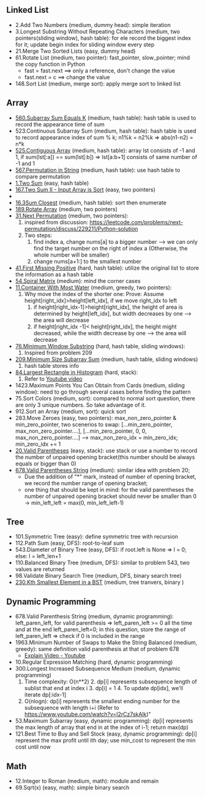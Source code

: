 
## Linked List

- 2.Add Two Numbers (medium, dummy head): simple iteration
- 3.Longest Substring Without Repeating Characters (medium, two pointers(sliding window), hash table): for ele record the biggest index for it; update begin index for sliding window every step
- 21.Merge Two Sorted Lists (easy, dummy head)
- 61.Rotate List (medium, two pointer): fast_pointer, slow_pointer; mind the copy function in Python
    - fast = fast.next ==> only a reference, don't change the value
    - fast.next = c  ==> change the value
- 148.Sort List (medium, merge sort): apply merge sort to linked list

## Array
- [560.Subarray Sum Equals K](https://leetcode.com/problems/subarray-sum-equals-k/) (medium, hash table): hash table is used to record the appearance time of sum
- 523.Continuous Subarray Sum (medium, hash table): hash table is used to record appearance index of sum % k; n1%k = n2%k => abs(n1-n2) = n*k
- [525.Contiguous Array](https://leetcode.com/problems/contiguous-array/) (medium, hash table): array lst consists of -1 and 1, if sum(lst[:a]) == sum(lst[:b]) => lst[a:b+1] consists of same number of -1 and 1
- [567.Permutation in String](https://leetcode.com/problems/permutation-in-string/) (medium, hash table): use hash table to compare permutation
- [1.Two Sum](https://leetcode.com/problems/two-sum/) (easy, hash table)
- [167.Two Sum II - Input Array is Sort](https://leetcode.com/problems/two-sum-ii-input-array-is-sorted/) (easy, two pointers)
- []()
- [16.3Sum Closest](https://leetcode.com/problems/3sum-closest/) (medium, hash table): sort then enumerate
- [189.Rotate Array](https://leetcode.com/problems/rotate-array/) (medium, two pointers)
- [31.Next Permutation](https://leetcode.com/problems/next-permutation/) (medium, two pointers): 
    1. inspired from discussion: https://leetcode.com/problems/next-permutation/discuss/229211/Python-solution
    2. Two steps:
        1. find index a, change nums[a] to a bigger number --> we can only find the target number on the right of index a (Otherwise, the whole number will be smaller)
        2. change nums[a+1:] to the smallest number
- [41.First Missing Positive](https://leetcode.com/problems/first-missing-positive/) (hard, hash table): utilize the original list to store the information as a hash table
- [54.Spiral Matrix](https://leetcode.com/problems/spiral-matrix/) (medium): mind the corner cases
- [11.Container With Most Water](https://leetcode.com/problems/container-with-most-water/) (medium, greedy, two pointers):
    1. Why move the index of the shorter one: Prove: Assume height[right_idx]>height[left_idx], if we move right_idx to left
        1. if height[right_idx-1]>height[right_idx], the height of area is determined
            by height[left_idx], but width decreases by one  --> the area will decrease
        2. if height[right_idx -1]< height[right_idx], the height might decreased, 
            while the width decrease by one --> the area will decrease
- [76.Minimum Window Substring](https://leetcode.com/problems/minimum-window-substring/) (hard, hash table, sliding windows): 
    1. Inspired from problem 209
- [209.Minimum Size Subarray Sum](https://leetcode.com/problems/minimum-size-subarray-sum/) (medium, hash table, sliding windows)
    1. hash table stores info
- [84.Largest Rectangle in Histogram](https://leetcode.com/problems/largest-rectangle-in-histogram/) (hard, stack):
    1. Refer to [Youtube video](https://www.youtube.com/watch?v=zx5Sw9130L0&feature=emb_logo)
- 1423.Maximum Points You Can Obtain from Cards (medium, sliding window): need to go through several cases before finding the pattern
- 75.Sort Colors (medium, sort): compared to normal sort question, there are only 3 unique numbers. So take advantage of it.
- 912.Sort an Array (medium, sort): quick sort
- 283.Move Zeroes (easy, two pointers): max_non_zero_pointer & min_zero_pointer, two scenerios to swap: [...min_zero_pointer, max_non_zero_pointer....], [...min_zero_pointer, 0, 0, max_non_zero_pointer....]  --> max_non_zero_idx = min_zero_idx; min_zero_idx += 1
- [20.Valid Parentheses](https://leetcode.com/problems/valid-parentheses/) (easy, stack): use stack or use a number to record the number of unpaired opening bracket(this number should be always equals or bigger than 0)
- [678.Valid Parentheses String](https://leetcode.com/problems/valid-parenthesis-string/) (medium): similar idea with problem 20; 
    - Due the addition of "*" mark, instead of number of opening bracket, we record the number range of opening bracket; 
    - one thing that should be kept in mind: for the valid parentheses the number of unpaired opening bracket should never be smaller than 0 -> min_left_left = max(0, min_left_left-1) 


## Tree

- 101.Symmetric Tree (easy): define symmetric tree with recursion
- 112.Path Sum (easy, DFS): root-to-leaf sum
- 543.Diameter of Binary Tree (easy, DFS): if root.left is None => l = 0; else: l = left_len+1
- 110.Balanced Binary Tree (medium, DFS): similar to problem 543, two values are returned
- 98.Validate Binary Search Tree (medium, DFS, binary search tree)
- [230.Kth Smallest Element in a BST](https://leetcode.com/problems/kth-smallest-element-in-a-bst/) (medium, tree tranvers, binary )



## Dynamic Programming

- 678.Valid Parenthesis String (medium, dynamic programming): left_paren_left, for valid parenthesis => left_paren_left >= 0 all the time and at the end left_paren_left=0; in this question, store the range of left_paren_left => check if 0 is included in the range
- 1963.Minimum Number of Swaps to Make the String Balanced (medium, greedy): same definition valid parenthesis at that of problem 678
    - [Explain Video - Youtube](https://www.youtube.com/watch?v=3YDBT9ZrfaU)
- 10.Regular Expression Matching (hard, dynamic programming)
- 300.Longest Increased Subsequence	Medium (medium, dynamic programming)
    1. Time complexity: O(n**2)
        2. dp[i] represents subsequence length of sublist that end at index i
        3. dp[i] = 1
        4. To update dp[idx], we'll iterate dp[:idx-1] 
    2. O(nlogn): dp[i] represents the smallest ending number for the subsequence with length i+i  (Refer to https://www.youtube.com/watch?v=l2rCz7skAlk)"
- 53.Maximum Subarray (easy, dynamic programming): dp[i] represents the max length of array that end in at the index of i-1; return max(dp)
- 121.Best Time to Buy and Sell Stock (easy, dynamic programming): dp[i] represent the max profit until ith day; use min_cost to represent the min cost until now



## Math
- 12.Integer to Roman (medium, math): module and remain
- 69.Sqrt(x) (easy, math): simple binary search
 
